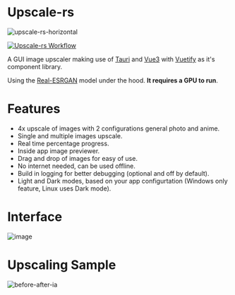 # Upscale-rs

![upscale-rs-horizontal](https://user-images.githubusercontent.com/49915167/203207059-1ed3fd08-6cff-4068-a9d7-5b2559d1fb94.png)

[![Upscale-rs Workflow](https://github.com/OLoKo64/upscale-rs/actions/workflows/rust.yml/badge.svg)](https://github.com/OLoKo64/upscale-rs/actions/workflows/rust.yml)

A GUI image upscaler making use of [Tauri](https://tauri.app/) and [Vue3](https://vuejs.org/) with [Vuetify](https://next.vuetifyjs.com/en/) as it's component library.

Using the [Real-ESRGAN](https://github.com/xinntao/Real-ESRGAN) model under the hood. **It requires a GPU to run**.

# Features

- 4x upscale of images with 2 configurations general photo and anime.
- Single and multiple images upscale.
- Real time percentage progress.
- Inside app image previewer.
- Drag and drop of images for easy of use.
- No internet needed, can be used offline.
- Build in logging for better debugging (optional and off by default).
- Light and Dark modes, based on your app configurtation (Windows only feature, Linux uses Dark mode).

# Interface

![image](https://user-images.githubusercontent.com/49915167/222283230-22257c4f-eae6-40b8-90c1-246a89124414.png)

# Upscaling Sample

![before-after-ia](https://user-images.githubusercontent.com/49915167/203209186-4fc7470a-acd4-4ad5-bab5-ef1df76496b1.jpg)
